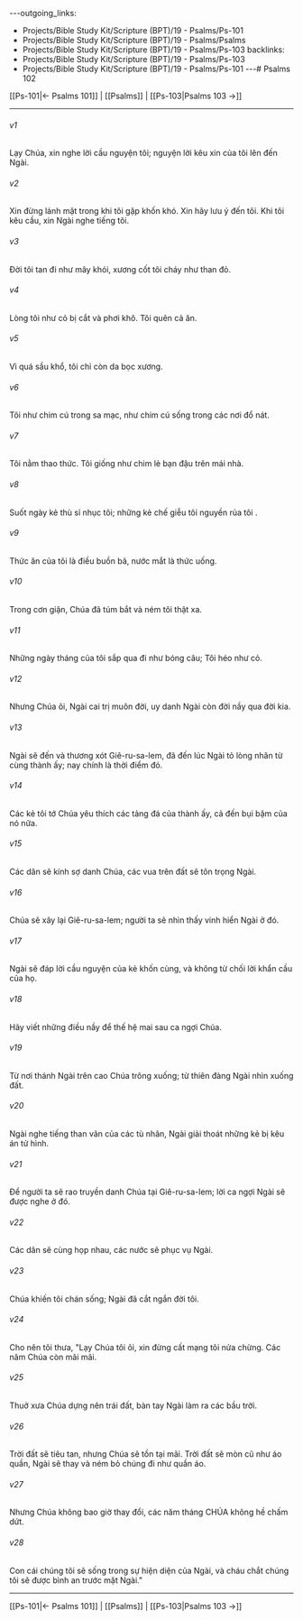 ---outgoing_links:
  - Projects/Bible Study Kit/Scripture (BPT)/19 - Psalms/Ps-101
  - Projects/Bible Study Kit/Scripture (BPT)/19 - Psalms/Psalms
  - Projects/Bible Study Kit/Scripture (BPT)/19 - Psalms/Ps-103
backlinks:
  - Projects/Bible Study Kit/Scripture (BPT)/19 - Psalms/Ps-103
  - Projects/Bible Study Kit/Scripture (BPT)/19 - Psalms/Ps-101
---# Psalms 102

[[Ps-101|← Psalms 101]] | [[Psalms]] | [[Ps-103|Psalms 103 →]]
***



###### v1 
Lạy Chúa, xin nghe lời cầu nguyện tôi; nguyện lời kêu xin của tôi lên đến Ngài. 

###### v2 
Xin đừng lánh mặt trong khi tôi gặp khốn khó. Xin hãy lưu ý đến tôi. Khi tôi kêu cầu, xin Ngài nghe tiếng tôi. 

###### v3 
Đời tôi tan đi như mây khói, xương cốt tôi cháy như than đỏ. 

###### v4 
Lòng tôi như cỏ bị cắt và phơi khô. Tôi quên cả ăn. 

###### v5 
Vì quá sầu khổ, tôi chỉ còn da bọc xương. 

###### v6 
Tôi như chim cú trong sa mạc, như chim cú sống trong các nơi đổ nát. 

###### v7 
Tôi nằm thao thức. Tôi giống như chim lẻ bạn đậu trên mái nhà. 

###### v8 
Suốt ngày kẻ thù sỉ nhục tôi; những kẻ chế giễu tôi nguyền rủa tôi . 

###### v9 
Thức ăn của tôi là điều buồn bã, nước mắt là thức uống. 

###### v10 
Trong cơn giận, Chúa đã túm bắt và ném tôi thật xa. 

###### v11 
Những ngày tháng của tôi sắp qua đi như bóng câu; Tôi héo như cỏ. 

###### v12 
Nhưng Chúa ôi, Ngài cai trị muôn đời, uy danh Ngài còn đời nầy qua đời kia. 

###### v13 
Ngài sẽ đến và thương xót Giê-ru-sa-lem, đã đến lúc Ngài tỏ lòng nhân từ cùng thành ấy; nay chính là thời điểm đó. 

###### v14 
Các kẻ tôi tớ Chúa yêu thích các tảng đá của thành ấy, cả đến bụi bặm của nó nữa. 

###### v15 
Các dân sẽ kính sợ danh Chúa, các vua trên đất sẽ tôn trọng Ngài. 

###### v16 
Chúa sẽ xây lại Giê-ru-sa-lem; người ta sẽ nhìn thấy vinh hiển Ngài ở đó. 

###### v17 
Ngài sẽ đáp lời cầu nguyện của kẻ khốn cùng, và không từ chối lời khẩn cầu của họ. 

###### v18 
Hãy viết những điều nầy để thế hệ mai sau ca ngợi Chúa. 

###### v19 
Từ nơi thánh Ngài trên cao Chúa trông xuống; từ thiên đàng Ngài nhìn xuống đất. 

###### v20 
Ngài nghe tiếng than vãn của các tù nhân, Ngài giải thoát những kẻ bị kêu án tử hình. 

###### v21 
Để người ta sẽ rao truyền danh Chúa tại Giê-ru-sa-lem; lời ca ngợi Ngài sẽ được nghe ở đó. 

###### v22 
Các dân sẽ cùng họp nhau, các nước sẽ phục vụ Ngài. 

###### v23 
Chúa khiến tôi chán sống; Ngài đã cắt ngắn đời tôi. 

###### v24 
Cho nên tôi thưa, "Lạy Chúa tôi ôi, xin đừng cất mạng tôi nửa chừng. Các năm Chúa còn mãi mãi. 

###### v25 
Thuở xưa Chúa dựng nên trái đất, bàn tay Ngài làm ra các bầu trời. 

###### v26 
Trời đất sẽ tiêu tan, nhưng Chúa sẽ tồn tại mãi. Trời đất sẽ mòn cũ như áo quần, Ngài sẽ thay và ném bỏ chúng đi như quần áo. 

###### v27 
Nhưng Chúa không bao giờ thay đổi, các năm tháng CHÚA không hề chấm dứt. 

###### v28 
Con cái chúng tôi sẽ sống trong sự hiện diện của Ngài, và cháu chắt chúng tôi sẽ được bình an trước mặt Ngài."

***
[[Ps-101|← Psalms 101]] | [[Psalms]] | [[Ps-103|Psalms 103 →]]
